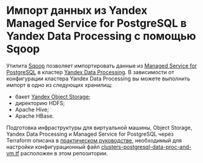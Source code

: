 # Импорт данных из Yandex Managed Service for PostgreSQL в Yandex Data Processing с помощью Sqoop

Утилита [Sqoop](https://yandex.cloud/ru/docs/data-proc/operations/sqoop-usage) позволяет импортировать данные из [Managed Service for PostgreSQL](https://yandex.cloud/ru/docs/managed-postgresql) в кластер [Yandex Data Processing](https://yandex.cloud/ru/docs/data-proc). В зависимости от конфигурации кластера Yandex Data Processing вы можете выполнить импорт в одно из следующих хранилищ:

* бакет [Yandex Object Storage](https://yandex.cloud/ru/docs/storage);
* директорию HDFS;
* Apache Hive;
* Apache HBase.

Подготовка инфраструктуры для виртуальной машины, Object Storage, Yandex Data Processing и Managed Service for PostgreSQL через Terraform описана в [практическом руководстве](https://yandex.cloud/ru/docs/tutorials/dataplatform/sqoop-mpg), необходимый для настройки конфигурационный файл [clusters-postgresql-data-proc-and-vm.tf](clusters-postgresql-data-proc-and-vm.tf) расположен в этом репозитории.

